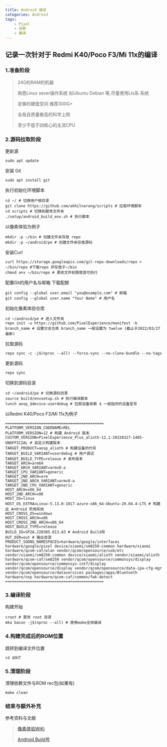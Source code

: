 ```yaml
---
title: Android 编译
categories: Android
tags:
    - Pixel
    - 谷歌
    - 编译
---
```


## 记录一次针对于 Redmi K40/Poco F3/Mi 11x的编译

### 1.准备阶段

> 24G的RAM的机器
>
>熟悉Linux sever操作系统 如Ubuntu Debian 等,尽量使用Lts系 系统
>
>足够的硬盘空间 推荐300G+
>
>全局且质量极高的科学上网
>
>至少不低于四核心的主流CPU
<!--more-->
### 2.源码拉取阶段

 更新源

    sudo apt update

安装 Git

    sudo apt install git

执行初始化环境脚本

    cd ~/ # 切换用户根目录
    git clone https://github.com/akhilnarang/scripts # 拉取环境脚本
    cd scripts # 切换到脚本文件夹
    ./setup/android_build_env.sh # 执行脚本

以像素体验为例子

    mkdir -p ~/bin # 创建文件夹存放 repo
    mkdir -p ~/android/pe # 创建文件夹存放源码

安装Curl

    curl https://storage.googleapis.com/git-repo-downloads/repo > ~/bin/repo #下载repo 并存放于~/bin
    chmod a+x ~/bin/repo # 更改文件权限使其可执行

配置Git的用户名与邮箱 下载配额

    git config --global user.email "you@example.com" # 邮箱
    git config --global user.name "Your Name" # 用户名

初始化像素体验仓库

    cd ~/android/pe # 进入文件夹
    repo init -u https://github.com/PixelExperience/manifest -b branch_name # 设置分支仓库 branch_name 一般设置为 twelve (截止于2022/03/27最新)

拉取源码

    repo sync -c -j$(nproc --all) --force-sync --no-clone-bundle --no-tags

更新源码

    repo sync

切换到源码目录

    cd ~/android/pe # 切换源码目录
    source build/envsetup.sh # 执行编译脚本
    lunch aosp_$device-userdebug # 拉取设备依赖 $ 一般指你的设备型号

以Redmi K40/Poco F3/Mi 11x为例子

    ============================================
    PLATFORM_VERSION_CODENAME=REL
    PLATFORM_VERSION=12 # 构建 Android 版本
    CUSTOM_VERSION=PixelExperience_Plus_alioth-12.1-20220327-1405-UNOFFICIAL # 自定义构建版本 
    TARGET_PRODUCT=aosp_alioth # 构建设备的代号
    TARGET_BUILD_VARIANT=userdebug # 用户调试
    TARGET_BUILD_TYPE=release # 发布版本
    TARGET_ARCH=arm64
    TARGET_ARCH_VARIANT=armv8-a
    TARGET_CPU_VARIANT=generic
    TARGET_2ND_ARCH=arm
    TARGET_2ND_ARCH_VARIANT=armv8-a  
    TARGET_2ND_CPU_VARIANT=generic 
    HOST_ARCH=x86_64 
    HOST_2ND_ARCH=x86
    HOST_OS=linux
    HOST_OS_EXTRA=Linux-5.13.0-1017-azure-x86_64-Ubuntu-20.04.4-LTS # 构建此 Android 所用系统
    HOST_CROSS_OS=windows
    HOST_CROSS_ARCH=x86
    HOST_CROSS_2ND_ARCH=x86_64
    HOST_BUILD_TYPE=release
    BUILD_ID=SP2A.220305.013.A3 # Android Build号
    OUT_DIR=out # 输出目录
    PRODUCT_SOONG_NAMESPACES=hardware/google/interfaces hardware/google/pixel device/xiaomi/sm8250-common hardware/xiaomi hardware/qcom-caf/wlan vendor/qcom/opensource/usb/etc vendor/xiaomi/sm8250-common device/xiaomi/alioth vendor/xiaomi/alioth hardware/qcom-caf/sm8250 vendor/qcom/opensource/commonsys/display vendor/qcom/opensource/commonsys-intf/display vendor/qcom/opensource/display vendor/qcom/opensource/data-ipa-cfg-mgr vendor/qcom/opensource/dataservices packages/apps/Bluetooth hardware/nxp hardware/qcom-caf/common/fwk-detect
    ============================================

### 3.编译阶段

构建开始

    croot # 更改 root 目录
    mka bacon -j$(nproc --all) # 使用make全核编译

### 4.构建完成后的ROM位置

跳转到编译文件位置

    cd $OUT

### 5.清理阶段

清理依赖文件与ROM rec包(如果有)

    make clean

### 结束与额外补充

参考资料与文献
>[像素体验WiKi](https://wiki.pixelexperience.org/)
>
>[Android Build号](https://source.android.com/setup/start/build-numbers?hl=zh-cn)
